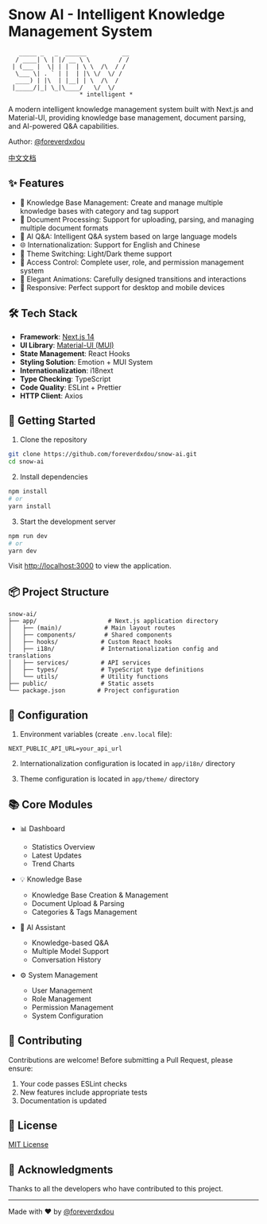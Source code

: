 # Snow AI - Intelligent Knowledge Management System

```
   _____ _   _  ______          __
  / ____| \ | |/ __ \ \        / /
 | (___ |  \| | |  | \ \  /\  / / 
  \___ \| . ` | |  | |\ \/  \/ /  
  ____) | |\  | |__| | \  /\  /   
 |_____/|_| \_|\____/   \/  \/    
                    * intelligent *
```

A modern intelligent knowledge management system built with Next.js and Material-UI, providing knowledge base management, document parsing, and AI-powered Q&A capabilities.

Author: [@foreverdxdou](https://github.com/foreverdxdou)

[中文文档](README_CN.md)

## ✨ Features

- 🎯 Knowledge Base Management: Create and manage multiple knowledge bases with category and tag support
- 📄 Document Processing: Support for uploading, parsing, and managing multiple document formats
- 🤖 AI Q&A: Intelligent Q&A system based on large language models
- 🌐 Internationalization: Support for English and Chinese
- 🎨 Theme Switching: Light/Dark theme support
- 🔐 Access Control: Complete user, role, and permission management system
- 💫 Elegant Animations: Carefully designed transitions and interactions
- 📱 Responsive: Perfect support for desktop and mobile devices

## 🛠 Tech Stack

- **Framework**: [Next.js 14](https://nextjs.org/)
- **UI Library**: [Material-UI (MUI)](https://mui.com/)
- **State Management**: React Hooks
- **Styling Solution**: Emotion + MUI System
- **Internationalization**: i18next
- **Type Checking**: TypeScript
- **Code Quality**: ESLint + Prettier
- **HTTP Client**: Axios

## 🚀 Getting Started

1. Clone the repository

```bash
git clone https://github.com/foreverdxdou/snow-ai.git
cd snow-ai
```

2. Install dependencies

```bash
npm install
# or
yarn install
```

3. Start the development server

```bash
npm run dev
# or
yarn dev
```

Visit [http://localhost:3000](http://localhost:3000) to view the application.

## 📦 Project Structure

```
snow-ai/
├── app/                    # Next.js application directory
│   ├── (main)/            # Main layout routes
│   ├── components/        # Shared components
│   ├── hooks/            # Custom React hooks
│   ├── i18n/             # Internationalization config and translations
│   ├── services/         # API services
│   ├── types/            # TypeScript type definitions
│   └── utils/            # Utility functions
├── public/               # Static assets
└── package.json         # Project configuration
```

## 🔧 Configuration

1. Environment variables (create `.env.local` file):

```env
NEXT_PUBLIC_API_URL=your_api_url
```

2. Internationalization configuration is located in `app/i18n/` directory

3. Theme configuration is located in `app/theme/` directory

## 📚 Core Modules

- 📊 Dashboard
  - Statistics Overview
  - Latest Updates
  - Trend Charts

- 💡 Knowledge Base
  - Knowledge Base Creation & Management
  - Document Upload & Parsing
  - Categories & Tags Management

- 🤖 AI Assistant
  - Knowledge-based Q&A
  - Multiple Model Support
  - Conversation History

- ⚙️ System Management
  - User Management
  - Role Management
  - Permission Management
  - System Configuration

## 🤝 Contributing

Contributions are welcome! Before submitting a Pull Request, please ensure:

1. Your code passes ESLint checks
2. New features include appropriate tests
3. Documentation is updated

## 📄 License

[MIT License](LICENSE)

## 🙏 Acknowledgments

Thanks to all the developers who have contributed to this project.

---

Made with ❤️ by [@foreverdxdou](https://github.com/foreverdxdou)
